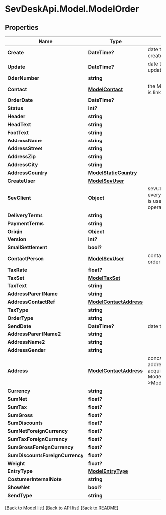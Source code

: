 # SevDeskApi.Model.ModelOrder
## Properties

Name | Type | Description | Notes
------------ | ------------- | ------------- | -------------
**Create** | **DateTime?** | date the order was created | [optional] 
**Update** | **DateTime?** | date the order was last updated | [optional] 
**OderNumber** | **string** |  | [optional] 
**Contact** | [**ModelContact**](ModelContact.md) | the Model_Contact which is linked to the order | [optional] 
**OrderDate** | **DateTime?** |  | [optional] 
**Status** | **int?** |  | [optional] 
**Header** | **string** |  | [optional] 
**HeadText** | **string** |  | [optional] 
**FootText** | **string** |  | [optional] 
**AddressName** | **string** |  | [optional] 
**AddressStreet** | **string** |  | [optional] 
**AddressZip** | **string** |  | [optional] 
**AddressCity** | **string** |  | [optional] 
**AddressCountry** | [**ModelStaticCountry**](ModelStaticCountry.md) |  | [optional] 
**CreateUser** | [**ModelSevUser**](ModelSevUser.md) |  | [optional] 
**SevClient** | **Object** | sevClient is the unique id every customer has and is used in nearly all operations | [optional] 
**DeliveryTerms** | **string** |  | [optional] 
**PaymentTerms** | **string** |  | [optional] 
**Origin** | **Object** |  | [optional] 
**Version** | **int?** |  | [optional] 
**SmallSettlement** | **bool?** |  | [optional] 
**ContactPerson** | [**ModelSevUser**](ModelSevUser.md) | contact person for the order which is a SevUser | [optional] 
**TaxRate** | **float?** |  | [optional] 
**TaxSet** | [**ModelTaxSet**](ModelTaxSet.md) |  | [optional] 
**TaxText** | **string** |  | [optional] 
**AddressParentName** | **string** |  | [optional] 
**AddressContactRef** | [**ModelContactAddress**](ModelContactAddress.md) |  | [optional] 
**TaxType** | **string** |  | [optional] 
**OrderType** | **string** |  | [optional] 
**SendDate** | **DateTime?** | date the order was sent | [optional] 
**AddressParentName2** | **string** |  | [optional] 
**AddressName2** | **string** |  | [optional] 
**AddressGender** | **string** |  | [optional] 
**Address** | [**ModelContactAddress**](ModelContactAddress.md) | concatenation of address attributes acquired from Model_Contact-&gt;Model_ContactAddress | [optional] 
**Currency** | **string** |  | [optional] 
**SumNet** | **float?** |  | [optional] 
**SumTax** | **float?** |  | [optional] 
**SumGross** | **float?** |  | [optional] 
**SumDiscounts** | **float?** |  | [optional] 
**SumNetForeignCurrency** | **float?** |  | [optional] 
**SumTaxForeignCurrency** | **float?** |  | [optional] 
**SumGrossForeignCurrency** | **float?** |  | [optional] 
**SumDiscountsForeignCurrency** | **float?** |  | [optional] 
**Weight** | **float?** |  | [optional] 
**EntryType** | [**ModelEntryType**](ModelEntryType.md) |  | [optional] 
**CostumerInternalNote** | **string** |  | [optional] 
**ShowNet** | **bool?** |  | [optional] 
**SendType** | **string** |  | [optional] 

[[Back to Model list]](../README.md#documentation-for-models) [[Back to API list]](../README.md#documentation-for-api-endpoints) [[Back to README]](../README.md)


